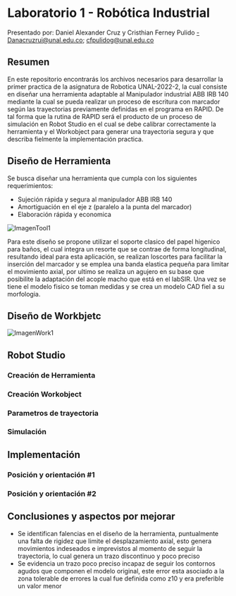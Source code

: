 # Laboratorio 1 - Robótica Industrial
Presentado por: Daniel Alexander Cruz y Cristhian Ferney Pulido
-Danacruzrui@unal.edu.co; cfpulidog@unal.edu.co

## Resumen
En este repositorio encontrarás los archivos necesarios para desarrollar la primer practica de la asignatura de Robotica UNAL-2022-2, la cual consiste en diseñar una herramienta adaptable al Manipulador industrial ABB IRB 140 mediante la cual se pueda realizar un proceso de escritura con marcador según las trayectorias previamente definidas en el programa en RAPID. De tal forma que la rutina de RAPID será el producto de un proceso de simulación en Robot Studio en el cual se debe calibrar correctamente la herramienta y el Workobject para generar una trayectoria segura y que describa fielmente la implementación practica.

## Diseño de Herramienta 
Se busca diseñar una herramienta que cumpla con los siguientes requerimientos: 
* Sujeción rápida y segura al manipulador ABB IRB 140
* Amortiguación en el eje z (paralelo a la punta del marcador) 
* Elaboración rápida y economica 

![ImagenTool1](https://github.com/Danacruzrui/desktop-tutorial/blob/fb0f5a1244fcd00d3a96492f0f93bdab110a26ba/Imagenes_readme/Tool1.jpg)

Para este diseño se propone utilizar el soporte clasico del papel higenico para baños, el cual integra un resorte que se contrae de forma longitudinal, resultando ideal para esta aplicación, se realizan loscortes para facilitar la inserción del marcador y se emplea una banda elastica pequeña para limitar el movimiento axial, por ultimo se realiza un agujero en su base que posibilite la adaptación del acople macho que está en el labSIR. 
Una vez se tiene el modelo fisico se toman medidas y se crea un modelo CAD fiel a su morfologia. 


## Diseño de Workbjetc
![ImagenWork1](https://github.com/Danacruzrui/desktop-tutorial/blob/fb0f5a1244fcd00d3a96492f0f93bdab110a26ba/Imagenes_readme/Workk1.jpg)
## Robot Studio 

### Creación de Herramienta 

### Creación Workobject

### Parametros de trayectoria 

### Simulación 

## Implementación 
### Posición y orientación #1
### Posición y orientación #2
## Conclusiones y aspectos por mejorar 
 * Se identifican falencias en el diseño de la herramienta, puntualmente una falta de rigidez que limite el desplazamiento axial, esto genera movimientos indeseados e imprevistos al momento de seguir la trayectoria, lo cual genera un trazo discontinuo y poco preciso
 * Se evidencia un trazo poco preciso incapaz de seguir los contornos agudos que componen el modelo original, este error esta asociado a la zona tolerable de errores la cual fue definida como z10 y era preferible un valor menor


